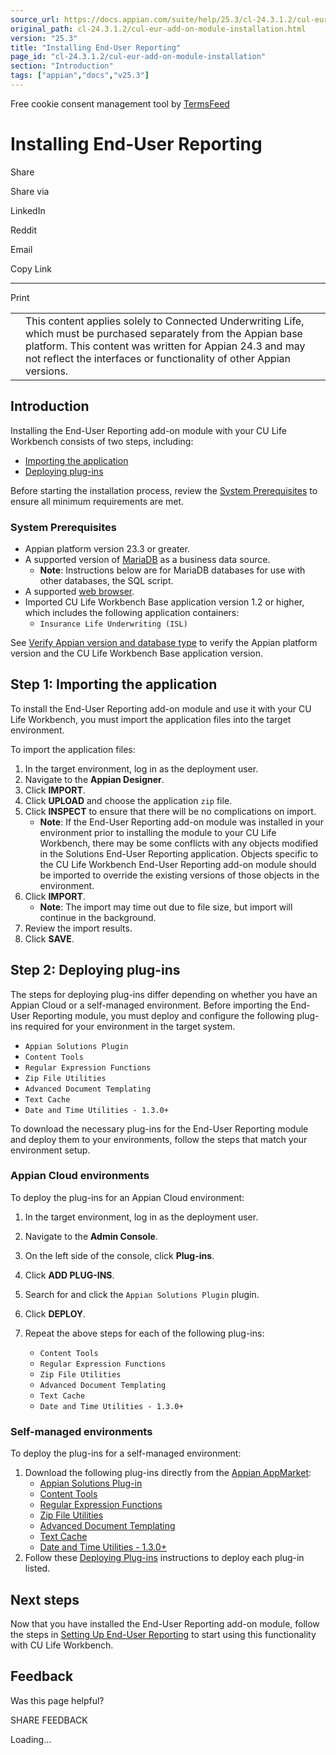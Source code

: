 ```yaml
---
source_url: https://docs.appian.com/suite/help/25.3/cl-24.3.1.2/cul-eur-add-on-module-installation.html
original_path: cl-24.3.1.2/cul-eur-add-on-module-installation.html
version: "25.3"
title: "Installing End-User Reporting"
page_id: "cl-24.3.1.2/cul-eur-add-on-module-installation"
section: "Introduction"
tags: ["appian","docs","v25.3"]
---
```



Free cookie consent management tool by [TermsFeed](https://www.termsfeed.com/)

# Installing End-User Reporting

Share

Share via

LinkedIn

Reddit

Email

Copy Link

* * *

Print

<table><tbody><tr><td><i class="fa fa-check-square-o" aria-hidden="true"></i></td><td>This content applies solely to Connected Underwriting Life, which must be purchased separately from the Appian base platform. This content was written for Appian 24.3 and may not reflect the interfaces or functionality of other Appian versions.</td></tr></tbody></table>

## Introduction

Installing the End-User Reporting add-on module with your CU Life Workbench consists of two steps, including:

-   [Importing the application](#step-1-importing-the-application)
-   [Deploying plug-ins](#step-2-deploying-plug-ins)

Before starting the installation process, review the [System Prerequisites](#system-prerequisites) to ensure all minimum requirements are met.

### System Prerequisites

-   Appian platform version 23.3 or greater.
-   A supported version of [MariaDB](../System_Requirements.html#databases) as a business data source.
    -   **Note**: Instructions below are for MariaDB databases for use with other databases, the SQL script.
-   A supported [web browser](../System_Requirements.html#web-browsers).
-   Imported CU Life Workbench Base application version 1.2 or higher, which includes the following application containers:
    -   `Insurance Life Underwriting (ISL)`

See [Verify Appian version and database type](installing-cu-life.html#verify-the-appian-version-and-database-type) to verify the Appian platform version and the CU Life Workbench Base application version.

## Step 1: Importing the application

To install the End-User Reporting add-on module and use it with your CU Life Workbench, you must import the application files into the target environment.

To import the application files:

1.  In the target environment, log in as the deployment user.
2.  Navigate to the **Appian Designer**.
3.  Click **IMPORT**.
4.  Click **UPLOAD** and choose the application `zip` file.
5.  Click **INSPECT** to ensure that there will be no complications on import.
    -   **Note**: If the End-User Reporting add-on module was installed in your environment prior to installing the module to your CU Life Workbench, there may be some conflicts with any objects modified in the Solutions End-User Reporting application. Objects specific to the CU Life Workbench End-User Reporting add-on module should be imported to override the existing versions of those objects in the environment.
6.  Click **IMPORT**.
    -   **Note**: The import may time out due to file size, but import will continue in the background.
7.  Review the import results.
8.  Click **SAVE**.

## Step 2: Deploying plug-ins

The steps for deploying plug-ins differ depending on whether you have an Appian Cloud or a self-managed environment. Before importing the End-User Reporting module, you must deploy and configure the following plug-ins required for your environment in the target system.

-   `Appian Solutions Plugin`
-   `Content Tools`
-   `Regular Expression Functions`
-   `Zip File Utilities`
-   `Advanced Document Templating`
-   `Text Cache`
-   `Date and Time Utilities - 1.3.0+`

To download the necessary plug-ins for the End-User Reporting module and deploy them to your environments, follow the steps that match your environment setup.

### Appian Cloud environments

To deploy the plug-ins for an Appian Cloud environment:

1.  In the target environment, log in as the deployment user.
2.  Navigate to the **Admin Console**.
3.  On the left side of the console, click **Plug-ins**.
4.  Click **ADD PLUG-INS**.
5.  Search for and click the `Appian Solutions Plugin` plugin.
6.  Click **DEPLOY**.
7.  Repeat the above steps for each of the following plug-ins:

    -   `Content Tools`
    -   `Regular Expression Functions`
    -   `Zip File Utilities`
    -   `Advanced Document Templating`
    -   `Text Cache`
    -   `Date and Time Utilities - 1.3.0+`

### Self-managed environments

To deploy the plug-ins for a self-managed environment:

1.  Download the following plug-ins directly from the [Appian AppMarket](https://community.appian.com/b/appmarket):
    -   [Appian Solutions Plug-in](https://community.appian.com/b/appmarket/posts/appian-solutions-plug-in)
    -   [Content Tools](https://community.appian.com/b/appmarket/posts/content-tools)
    -   [Regular Expression Functions](https://community.appian.com/b/appmarket/posts/regular-expression-functions)
    -   [Zip File Utilities](https://community.appian.com/b/appmarket/posts/zip-file-utilities)
    -   [Advanced Document Templating](https://community.appian.com/b/appmarket/posts/advanced-document-templating)
    -   [Text Cache](https://community.appian.com/b/appmarket/posts/text-cache)
    -   [Date and Time Utilities - 1.3.0+](https://community.appian.com/b/appmarket/posts/date-and-time-utilities)
2.  Follow these [Deploying Plug-ins](../Appian_Plug-ins.html#deploying-plug-ins) instructions to deploy each plug-in listed.

## Next steps

Now that you have installed the End-User Reporting add-on module, follow the steps in [Setting Up End-User Reporting](cul-eur-add-on-module-setup.html) to start using this functionality with CU Life Workbench.

## Feedback

Was this page helpful?

SHARE FEEDBACK

Loading...